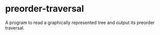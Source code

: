 # preorder-traversal
A program to read a graphically represented tree and output its preorder traversal.
